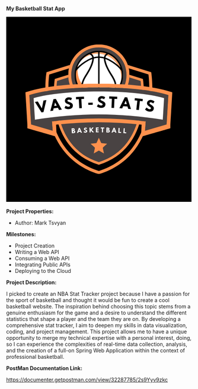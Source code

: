 **My Basketball Stat App**

![Vast-Stats-logo.png](src%2Fmain%2Fresources%2Fstatic%2Fimages%2FVast-Stats-logo.png)

**Project Properties:** 
* Author: Mark Tsvyan

**Milestones:**
* Project Creation 
* Writing a Web API
* Consuming a Web API
* Integrating Public APIs
* Deploying to the Cloud

**Project Description:**

I picked to create an NBA Stat Tracker project because I have a passion for the sport of basketball
and thought it would be fun to create a cool basketball website. The inspiration behind choosing this topic stems
from a genuine enthusiasm for the game and a desire to understand the different statistics that shape a player and the
team they are on. By developing a comprehensive stat tracker, I aim to deepen my skills in data visualization, coding,
and project management. This project allows me to have a unique opportunity to merge my technical expertise with a
personal interest, doing, so I can experience the complexities of real-time data collection, analysis, and
the creation of a full-on Spring Web Application within the context of professional basketball.


**PostMan Documentation Link:**

https://documenter.getpostman.com/view/32287785/2s9Yyv9zkc
